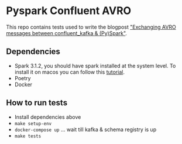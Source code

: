 # Pyspark Confluent AVRO

This repo contains tests used to write the blogpost ["Exchanging AVRO messages between confluent_kafka & (Py)Spark"](https://candeiasalexandre.github.io/posts/exchanging-avro-messages-confluent_kafka-pyspark/).

## Dependencies

- Spark 3.1.2, you should have spark installed at the system level. To install it on macos you can follow this [tutorial](https://kontext.tech/article/596/apache-spark-301-installation-on-macos).
- Poetry
- Docker

## How to run tests

- Install dependencies above
- `make setup-env`
- `docker-compose up` ... wait till kafka & schema registry is up
- `make tests`

